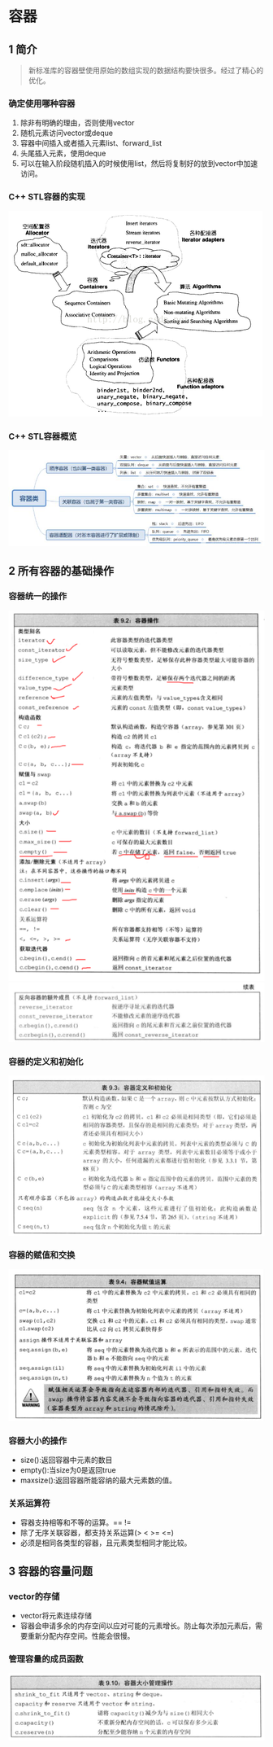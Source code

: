 # 容器

## 1 简介
> 新标准库的容器壁使用原始的数组实现的数据结构要快很多。经过了精心的优化。


### 确定使用哪种容器

1. 除非有明确的理由，否则使用vector
2. 随机元素访问vector或deque
3. 容器中间插入或者插入元素list、forward_list
4. 头尾插入元素，使用deque
5. 可以在输入阶段随机插入的时候使用list，然后将复制好的放到vector中加速访问。

### C++ STL容器的实现

![](2021-03-06-15-39-37.png)

### C++ STL容器概览

![](2021-03-06-15-41-19.png)

## 2 所有容器的基础操作
### 容器统一的操作

![](2021-03-05-20-17-45.png)
![](2021-03-05-20-17-55.png)

### 容器的定义和初始化

![](2021-03-05-20-26-48.png)

### 容器的赋值和交换

![](2021-03-05-20-29-29.png)


### 容器大小的操作

* size():返回容器中元素的数目
* empty():当size为0是返回true
* maxsize():返回容器所能容纳的最大元素数的值。


### 关系运算符

* 容器支持相等和不等的运算。==  !=
* 除了无序关联容器，都支持关系运算(> < >= <=)
* 必须是相同各类型的容器，且元素类型相同才能比较。

## 3 容器的容量问题

### vector的存储

* vector将元素连续存储
* 容器会申请多余的内存空间以应对可能的元素增长。防止每次添加元素后，需要重新分配内存空间。性能会很慢。

### 管理容量的成员函数

![](2021-03-05-21-13-26.png)

